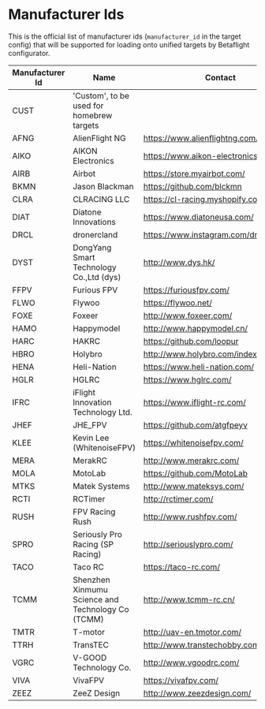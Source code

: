 # Manufacturer Ids

This is the official list of manufacturer ids (`manufacturer_id` in the target config) that will be supported for loading onto unified targets by Betaflight configurator.


|Manufacturer Id|Name|Contact|
|-|-|-|
|CUST|'Custom', to be used for homebrew targets||
|AFNG|AlienFlight NG|https://www.alienflightng.com/|
|AIKO|AIKON Electronics|https://www.aikon-electronics.com/|
|AIRB|Airbot|https://store.myairbot.com/|
|BKMN|Jason Blackman|https://github.com/blckmn|
|CLRA|CLRACING LLC|https://cl-racing.myshopify.com/|
|DIAT|Diatone Innovations|https://www.diatoneusa.com/|
|DRCL|dronercland|https://www.instagram.com/dronercland/|
|DYST|DongYang Smart Technology Co.,Ltd (dys)|http://www.dys.hk/|
|FFPV|Furious FPV|https://furiousfpv.com/|
|FLWO|Flywoo|https://flywoo.net/|
|FOXE|Foxeer|http://www.foxeer.com/|
|HAMO|Happymodel|http://www.happymodel.cn/|
|HARC|HAKRC|https://github.com/loopur|
|HBRO|Holybro|http://www.holybro.com/index.html|
|HENA|Heli-Nation|https://www.heli-nation.com/|
|HGLR|HGLRC|https://www.hglrc.com/|
|IFRC|iFlight Innovation Technology Ltd.|https://www.iflight-rc.com/|
|JHEF|JHE\_FPV|https://github.com/atgfpeyv|
|KLEE|Kevin Lee (WhitenoiseFPV)|https://whitenoisefpv.com/|
|MERA|MerakRC|http://www.merakrc.com/|
|MOLA|MotoLab|https://github.com/MotoLab|
|MTKS|Matek Systems|http://www.mateksys.com/|
|RCTI|RCTimer|http://rctimer.com/|
|RUSH|FPV Racing Rush|http://www.rushfpv.com/|
|SPRO|Seriously Pro Racing (SP Racing)|http://seriouslypro.com/|
|TACO|Taco RC|https://taco-rc.com/|
|TCMM|Shenzhen Xinmumu Science and Technology Co (TCMM)|http://www.tcmm-rc.cn/|
|TMTR|T-motor|http://uav-en.tmotor.com/|
|TTRH|TransTEC|http://www.transtechobby.com/|
|VGRC|V-GOOD Technology Co.|http://www.vgoodrc.com/|
|VIVA|VivaFPV|https://vivafpv.com/|
|ZEEZ|ZeeZ Design|http://www.zeezdesign.com/|
